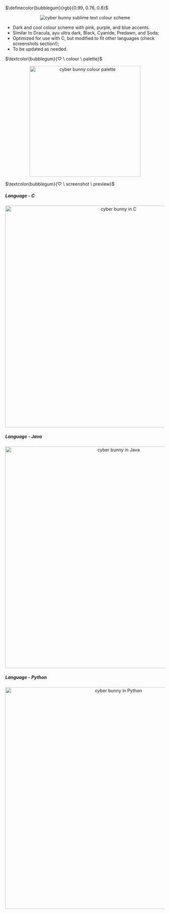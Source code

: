 $\definecolor{bubblegum}{rgb}{0.99, 0.76, 0.8}$

<p style="text-align: center;">
  <img src="https://user-images.githubusercontent.com/113377248/218394597-63fb7d35-1de4-451e-8d84-a8ca441c54a0.png" alt="cyber bunny sublime text colour scheme">
</p>

* Dark and cool colour scheme with pink, purple, and blue accents.
* Similar to Dracula, ayu ultra dark, Black, Cyanide, Predawn, and Soda;
* Optimized for use with C, but modified to fit other languages (check screenshots section!);
* To be updated as needed.

$\textcolor{bubblegum}{♡ \ colour \ palette}$

<p style="text-align: center;">
  <img width="350" alt="cyber bunny colour palette" src="https://user-images.githubusercontent.com/113377248/218411157-287c234c-0e06-4107-ac8a-912063aebf4c.png">
</p>

$\textcolor{bubblegum}{♡ \ screenshot \ preview}$

##### Language - C
<p style="text-align: center;">
  <img width="700" alt="cyber bunny in C" src="https://user-images.githubusercontent.com/113377248/218400655-9e5aa799-6389-4f4b-8438-c606a7f54f37.png">
</p>

##### Language - Java

<p style="text-align: center;">
  <img width="700" alt="cyber bunny in Java" src="https://user-images.githubusercontent.com/113377248/218400741-0e4214a9-4631-4768-b357-c2e63619dd0d.png">
</p>

##### Language - Python

<p style="text-align: center;">
  <img width="700" alt="cyber bunny in Python" src="https://user-images.githubusercontent.com/113377248/218403124-fc9124ac-bea7-4953-a62a-89a38758b143.png">
</p>
